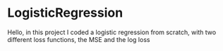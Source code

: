 # LogisticRegression
Hello, in this project I coded a logistic regression from scratch, with two different loss functions, the MSE and the log loss

